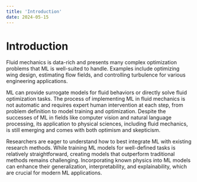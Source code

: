 ```yaml
---
title: 'Introduction'
date: 2024-05-15
---
```

Introduction
======
 Fluid mechanics is data-rich and presents many complex optimization problems that ML is well-suited to handle. Examples include optimizing wing design, estimating flow fields, and controlling turbulence for various engineering applications. 
 
  ML can provide surrogate models for fluid behaviors or directly solve fluid optimization tasks.
  The process of implementing ML in fluid mechanics is not automatic and requires expert human intervention at each step, from problem definition to model training and optimization. Despite the successes of ML in fields like computer vision and natural language processing, its application to physical sciences, including fluid mechanics, is still emerging and comes with both optimism and skepticism. 

  Researchers are eager to understand how to best integrate ML with existing research methods. While training ML models for well-defined tasks is relatively straightforward, creating models that outperform traditional methods remains challenging. Incorporating known physics into ML models can enhance their generalization, interpretability, and explainability, which are crucial for modern ML applications.
